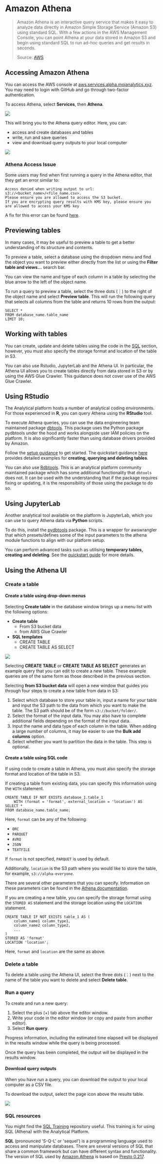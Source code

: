 # Amazon Athena

> Amazon Athena is an interactive query service that makes it easy to analyze data directly in Amazon Simple Storage Service (Amazon S3) using standard SQL. With a few actions in the AWS Management Console, you can point Athena at your data stored in Amazon S3 and begin using standard SQL to run ad-hoc queries and get results in seconds.
>
> Source: [AWS](https://docs.aws.amazon.com/athena/latest/ug/what-is.html)

## Accessing Amazon Athena

You can access the AWS console at [aws.services.alpha.mojanalytics.xyz](https://aws.services.alpha.mojanalytics.xyz). You may need to login with GitHub and go through two-factor authentication.

To access Athena, select **Services**, then **Athena**.

![](images/curated-databases/access-athena-2.png)

This will bring you to the Athena query editor. Here, you can:

- access and create databases and tables
- write, run and save queries
- view and download query outputs to your local computer

![](images/curated-databases/access-athena-3.png)

### Athena Access Issue

Some users may find when first running a query in the Athena editor, that they get an error similar to:

```
Access denied when writing output to url: s3://<bucket_name>/<file_name.csv>. 
Please ensure you are allowed to access the S3 bucket. 
If you are encrypting query results with KMS key, please ensure you are allowed to access your KMS key
```

A fix for this error can be found [here](https://github.com/moj-analytical-services/user-guidance-internal/wiki/Athena-set-up-issue).

## Previewing tables

In many cases, it may be useful to preview a table to get a better understanding of its structure and contents.

To preview a table, select a database using the dropdown menu and find the object you want to preview either directly from the list or using the **Filter table and views...** search bar.

You can view the name and type of each column in a table by selecting the blue arrow to the left of the object name.

To run a query to preview a table, select the three dots (⋮) to the right of the object name and select **Preview table**. This will run the following query that selects all columns from the table and returns 10 rows from the output:

```
SELECT *
FROM database_name.table_name
LIMIT 10;
```

## Working with tables

You can create, update and delete tables using the code in the [SQL](./sql.md) section, however, you must also specify the storage format and location of the table in S3.

You can also use Rstudio, JupyterLab and the Athena UI. In particular, the Athena UI allows you to create tables directly from data stored in S3 or by using the AWS Glue Crawler. This guidance does not cover use of the AWS Glue Crawler.

## Using RStudio

The Analytical platform hosts a number of analytical coding environments. For those experienced in **R**, you can query Athena using the **RStudio** tool.

To execute Athena queries, you can use the data engineering team maintained package [dbtools](https://github.com/moj-analytical-services/dbtools/). This package uses the Python package pydbtools under the hood and works alongside user IAM policies on the platform. It is also significantly faster than using database drivers provided by Amazon.

Follow the [setup guidance](https://github.com/moj-analytical-services/dbtools/#setup) to get started. The quickstart guidance [here](https://github.com/moj-analytical-services/dbtools/#examples) provides detailed examples for **creating, querying and deleting tables**.

You can also use [Rdbtools](https://github.com/moj-analytical-services/dbtools/). This is an analytical platform community maintained package which has some additional functionality that `dbtools` does not. It can be used with the understanding that if the package requires fixing or updating, it is the responsibility of those using the package to do so.

## Using JupyterLab

Another analytical tool available on the platform is JupyterLab, which you can use to query Athena data via **Python** scripts.

To do this, install the [pydbtools](https://github.com/moj-analytical-services/pydbtools/) package. This is a wrapper for awswrangler that which presets/defines some of the input parameters to the athena module functions to align with our platform setup.

You can perform advanced tasks such as utilising **temporary tables, creating and deleting**. See the [quickstart guide](https://github.com/moj-analytical-services/pydbtools/#quickstart-guide) for more details.

## Using the Athena UI

### Create a table

#### Create a table using drop-down menus

Selecting **Create table** in the database window brings up a menu list with the following options:

- **Create table**
  - From S3 bucket data
  - from AWS Glue Crawler
- **SQL templates**
  - CREATE TABLE
  - CREATE TABLE AS SELECT

![](images/curated-databases/athena-create-1.png)

Selecting **CREATE TABLE** or **CREATE TABLE AS SELECT** generates an example query that you can edit to create a new table. These example queries are of the same form as those described in the previous section.

Selecting **from S3 bucket data** will open a new window that guides you through four steps to create a new table from data in S3:

1. Select which database to store your table in, input a name for your table and input the S3 path to the data from which you want to make the table. The S3 path should be of the form `s3://bucket/folder/`.
2. Select the format of the input data. You may also have to complete additional fields depending on the format of the input data.
3. Input the name and data type of each column in the table. When adding a large number of columns, it may be easier to use the **Bulk add columns** option.
4. Select whether you want to partition the data in the table. This step is optional.

#### Create a table using SQL code

If using code to create a table in Athena, you must also specify the storage format and location of the table in S3.

If creating a table from existing data, you can specify this information using the `WITH` statement.

```
CREATE TABLE IF NOT EXISTS database_1.table_1
    WITH (format = 'format', external_location = 'location') AS
SELECT *
FROM database_name.table_name;
```

Here, `format` can be any of the following:

- `ORC`
- `PARQUET`
- `AVRO`
- `JSON`
- `TEXTFILE`

If `format` is not specified, `PARQUET` is used by default.

Additionally, `location` is the S3 path where you would like to store the table, for example, `s3://alpha-everyone`.

There are several other parameters that you can specify. Information on these parameters can be found in the [Athena documentation](https://docs.aws.amazon.com/athena/latest/ug/create-table-as.html).

If you are creating a new table, you can specify the storage format using the `STORED AS` statement and the storage location using the `LOCATION` statement.

```
CREATE TABLE IF NOT EXISTS table_1 AS (
    column_name1 column_type1,
    column_name2 column_type2,
    ...
)
STORED AS 'format'
LOCATION 'location';
```

Here, `format` and `location` are the same as above.

### Delete a table

To delete a table using the Athena UI, select the three dots (⋮) next to the name of the table you want to delete and select **Delete table**.

### Run a query

To create and run a new query:

1.  Select the plus (+) tab above the editor window.
2.  Write your code in the editor window (or copy and paste from another editor).
3.  Select **Run query**.

Progress information, including the estimated time elapsed will be displayed in the results window while the query is being processed.

Once the query has been completed, the output will be displayed in the results window.

#### Download query outputs

When you have run a query, you can download the output to your local computer as a CSV file.

To download the output, select the page icon above the results table.

![](images/curated-databases/athena-create-4.png)

### SQL resources

You might find the [SQL Training](https://github.com/moj-analytical-services/sql_training) repository useful. This training is for using SQL (Athena) with the Analytical Platform.

**SQL** (pronounced 'S-Q-L' or 'sequel') is a programming language used to access and manipulate databases. There are several versions of SQL that share a common framework but can have different syntax and functionality. The version of SQL used by [Amazon Athena](https://docs.aws.amazon.com/athena/latest/ug/what-is.html) is based on [Presto 0.217](https://prestodb.io/docs/0.217/index.html).
